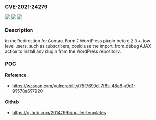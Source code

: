 ### [CVE-2021-24279](https://cve.mitre.org/cgi-bin/cvename.cgi?name=CVE-2021-24279)
![](https://img.shields.io/static/v1?label=Product&message=Redirection%20for%20Contact%20Form%207&color=blue)
![](https://img.shields.io/static/v1?label=Version&message=2.3.4%3C%202.3.4%20&color=brighgreen)
![](https://img.shields.io/static/v1?label=Vulnerability&message=CWE-863%20Incorrect%20Authorization&color=brighgreen)

### Description

In the Redirection for Contact Form 7 WordPress plugin before 2.3.4, low level users, such as subscribers, could use the import_from_debug AJAX action to install any plugin from the WordPress repository.

### POC

#### Reference
- https://wpscan.com/vulnerability/75f7690d-7f6b-48a8-a9d1-95578a657920

#### Github
- https://github.com/20142995/nuclei-templates

